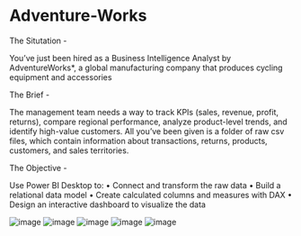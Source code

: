 # Adventure-Works
The Situtation -

You’ve just been hired as a Business Intelligence Analyst by AdventureWorks*, a global 
manufacturing company that produces cycling equipment and accessories

The Brief -

The management team needs a way to track KPIs (sales, revenue, profit, returns), compare 
regional performance, analyze product-level trends, and identify high-value customers.
All you’ve been given is a folder of raw csv files, which contain information about 
transactions, returns, products, customers, and sales territories.

The Objective - 

Use Power BI Desktop to: 
• Connect and transform the raw data
• Build a relational data model
• Create calculated columns and measures with DAX
• Design an interactive dashboard to visualize the data

![image](https://github.com/yashk1844/Adventure-Works/assets/120360366/dcd83313-8b7c-42a6-8aea-cb8879b1d589)
![image](https://github.com/yashk1844/Adventure-Works/assets/120360366/0eb2bf91-72b6-471c-9cf8-b953918b774b)
![image](https://github.com/yashk1844/Adventure-Works/assets/120360366/5b10e4b7-deca-4fa1-a574-565bb8ebcaef)
![image](https://github.com/yashk1844/Adventure-Works/assets/120360366/83227a44-8676-4b0d-bee5-8513b362f256)
![image](https://github.com/yashk1844/Adventure-Works/assets/120360366/b7c3f90b-7a91-4e81-8d8d-02dadd89e1c2)
